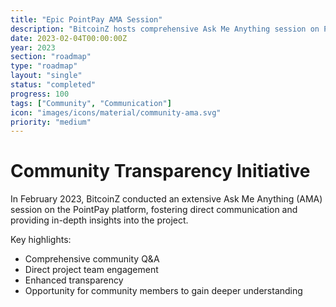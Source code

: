 ```yaml
---
title: "Epic PointPay AMA Session"
description: "BitcoinZ hosts comprehensive Ask Me Anything session on PointPay platform"
date: 2023-02-04T00:00:00Z
year: 2023
section: "roadmap"
type: "roadmap"
layout: "single"
status: "completed"
progress: 100
tags: ["Community", "Communication"]
icon: "images/icons/material/community-ama.svg"
priority: "medium"
---
```


# Community Transparency Initiative

In February 2023, BitcoinZ conducted an extensive Ask Me Anything (AMA) session on the PointPay platform, fostering direct communication and providing in-depth insights into the project.

Key highlights:
- Comprehensive community Q&A
- Direct project team engagement
- Enhanced transparency
- Opportunity for community members to gain deeper understanding
